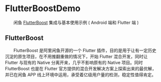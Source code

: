# FlutterBoostDemo
　　闲鱼 [FlutterBoost](https://github.com/alibaba/flutter_boost) 集成与基本使用示例 ( Android 端和 Flutter 端 ) 
## FlutterBoost 
　　FlutterBoost 是阿里闲鱼开源的一个 Flutter 插件，目的是用于让有一定历史沉淀的原生项目，在不用推翻重做的情况下，开始 Flutter 混合开发，同时让 Flutter 与现有的 Native 分离开来，几乎不影响原有的 Native 项目。同时 FlutterBoost 也是在 Flutter 官方提供的混合开发解决方案上探索出来的最优解，并已在闲鱼 APP 线上环境中运用，承受着亿级用户量的检测，稳定性值得肯定。
